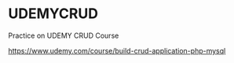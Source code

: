 # UDEMYCRUD
Practice on UDEMY CRUD Course

https://www.udemy.com/course/build-crud-application-php-mysql


